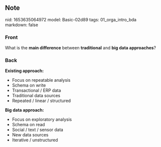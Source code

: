 ## Note
nid: 1653635064972
model: Basic-02d89
tags: 01_orga_intro_bda
markdown: false

### Front
What is the <b>main difference</b> between <b>traditional</b> and
<b>big data approaches</b>?

### Back
<b>Existing approach:</b>
<ul>
  <li>Focus on repeatable analysis
  <li>Schema on write
  <li>Transactional / ERP data
  <li>Traditional data sources
  <li>Repeated / linear / structured
</ul><b>Big data approach:</b>
<ul>
  <li>Focus on exploratory analysis
  <li>Schema on read
  <li>Social / text / sensor data
  <li>New data sources
  <li>Iterative / unstructured
</ul>
